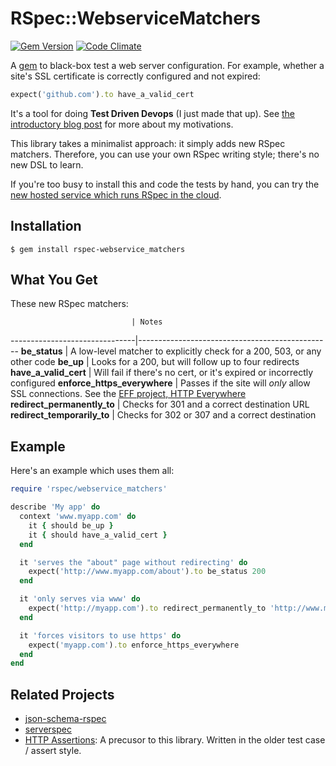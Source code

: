 # RSpec::WebserviceMatchers

[![Gem Version](https://badge.fury.io/rb/rspec-webservice_matchers.png)](http://badge.fury.io/rb/rspec-webservice_matchers)  [![Code Climate](https://codeclimate.com/github/dogweather/rspec-webservice_matchers.png)](https://codeclimate.com/github/dogweather/rspec-webservice_matchers)


A [gem](https://rubygems.org/gems/rspec-webservice_matchers) to black-box test a web server configuration. For example, whether a site's SSL certificate is correctly configured and not expired:

```ruby
expect('github.com').to have_a_valid_cert
```

It's a tool for doing **Test Driven Devops** (I just made that up). See [the introductory blog post](http://robb.weblaws.org/2014/01/16/new-open-source-library-for-test-driven-devops/) for more about my motivations.

This library takes a minimalist approach: it simply adds new RSpec matchers. Therefore, you can use your own RSpec writing style; there's no new DSL to learn.

If you're too busy to install this and code the tests by hand, you can try the [new hosted service which runs RSpec in the cloud](http://nonstop.qa).


Installation
------------
```Shell
$ gem install rspec-webservice_matchers
```

What You Get
------------
These new RSpec matchers:

                               | Notes
-------------------------------|------------------------------------------------
**be_status**                  | A low-level matcher to explicitly check for a 200, 503, or any other code
**be_up**                      | Looks for a 200, but will follow up to four redirects
**have_a_valid_cert**          | Will fail if there's no cert, or it's expired or incorrectly configured
**enforce_https_everywhere**   | Passes if the site will _only_ allow SSL connections. See the [EFF project, HTTP Everywhere](https://www.eff.org/https-everywhere)
**redirect_permanently_to**    | Checks for 301 and a correct destination URL
**redirect_temporarily_to**    | Checks for 302 or 307 and a correct destination


Example
-------

Here's an example which uses them all:

```Ruby
require 'rspec/webservice_matchers'

describe 'My app' do
  context 'www.myapp.com' do
    it { should be_up }
    it { should have_a_valid_cert }
  end

  it 'serves the "about" page without redirecting' do
    expect('http://www.myapp.com/about').to be_status 200
  end

  it 'only serves via www' do
    expect('http://myapp.com').to redirect_permanently_to 'http://www.myapp.com/'
  end

  it 'forces visitors to use https' do
    expect('myapp.com').to enforce_https_everywhere
  end
end
```

Related Projects
----------------
* [json-schema-rspec](https://github.com/sharethrough/json-schema-rspec)
* [serverspec](http://serverspec.org)
* [HTTP Assertions](https://github.com/dogweather/HTTP-Assertions): A precusor to this library. Written in the older test case / assert style.
